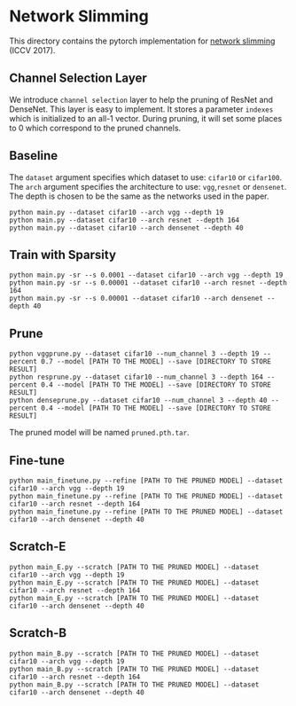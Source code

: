 # Network Slimming

This directory contains the pytorch implementation for [network slimming](http://openaccess.thecvf.com/content_iccv_2017/html/Liu_Learning_Efficient_Convolutional_ICCV_2017_paper.html) (ICCV 2017).  

## Channel Selection Layer
We introduce `channel selection` layer to help the  pruning of ResNet and DenseNet. This layer is easy to implement. It stores a parameter `indexes` which is initialized to an all-1 vector. During pruning, it will set some places to 0 which correspond to the pruned channels.

## Baseline 

The `dataset` argument specifies which dataset to use: `cifar10` or `cifar100`. The `arch` argument specifies the architecture to use: `vgg`,`resnet` or
`densenet`. The depth is chosen to be the same as the networks used in the paper.
```shell
python main.py --dataset cifar10 --arch vgg --depth 19
python main.py --dataset cifar10 --arch resnet --depth 164
python main.py --dataset cifar10 --arch densenet --depth 40
```

## Train with Sparsity

```shell
python main.py -sr --s 0.0001 --dataset cifar10 --arch vgg --depth 19
python main.py -sr --s 0.00001 --dataset cifar10 --arch resnet --depth 164
python main.py -sr --s 0.00001 --dataset cifar10 --arch densenet --depth 40
```

## Prune

```shell
python vggprune.py --dataset cifar10 --num_channel 3 --depth 19 --percent 0.7 --model [PATH TO THE MODEL] --save [DIRECTORY TO STORE RESULT]
python resprune.py --dataset cifar10 --num_channel 3 --depth 164 --percent 0.4 --model [PATH TO THE MODEL] --save [DIRECTORY TO STORE RESULT]
python denseprune.py --dataset cifar10 --num_channel 3 --depth 40 --percent 0.4 --model [PATH TO THE MODEL] --save [DIRECTORY TO STORE RESULT]
```
The pruned model will be named `pruned.pth.tar`.

## Fine-tune

```shell
python main_finetune.py --refine [PATH TO THE PRUNED MODEL] --dataset cifar10 --arch vgg --depth 19
python main_finetune.py --refine [PATH TO THE PRUNED MODEL] --dataset cifar10 --arch resnet --depth 164
python main_finetune.py --refine [PATH TO THE PRUNED MODEL] --dataset cifar10 --arch densenet --depth 40
```

## Scratch-E
```
python main_E.py --scratch [PATH TO THE PRUNED MODEL] --dataset cifar10 --arch vgg --depth 19
python main_E.py --scratch [PATH TO THE PRUNED MODEL] --dataset cifar10 --arch resnet --depth 164
python main_E.py --scratch [PATH TO THE PRUNED MODEL] --dataset cifar10 --arch densenet --depth 40
```

## Scratch-B
```
python main_B.py --scratch [PATH TO THE PRUNED MODEL] --dataset cifar10 --arch vgg --depth 19
python main_B.py --scratch [PATH TO THE PRUNED MODEL] --dataset cifar10 --arch resnet --depth 164
python main_B.py --scratch [PATH TO THE PRUNED MODEL] --dataset cifar10 --arch densenet --depth 40
```

